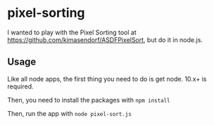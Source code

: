 # pixel-sorting #

I wanted to play with the Pixel Sorting tool at https://github.com/kimasendorf/ASDFPixelSort, but do it in node.js. 

## Usage ##

Like all node apps, the first thing you need to do is get node. 10.x+ is required.

Then, you need to install the packages with ```npm install```

Then, run the app with ```node pixel-sort.js```


